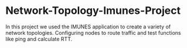 # Network-Topology-Imunes-Project
In this project we used the IMUNES application to create a variety of network topologies. Configuring nodes to route traffic and test functions like ping and calculate RTT.
